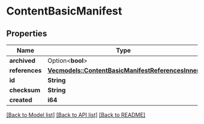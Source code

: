 # ContentBasicManifest

## Properties

Name | Type | Description | Notes
------------ | ------------- | ------------- | -------------
**archived** | Option<**bool**> |  | [optional]
**references** | [**Vec<models::ContentBasicManifestReferencesInner>**](ContentBasicManifest_references_inner.md) |  | 
**id** | **String** |  | 
**checksum** | **String** |  | 
**created** | **i64** |  | 

[[Back to Model list]](../README.md#documentation-for-models) [[Back to API list]](../README.md#documentation-for-api-endpoints) [[Back to README]](../README.md)


